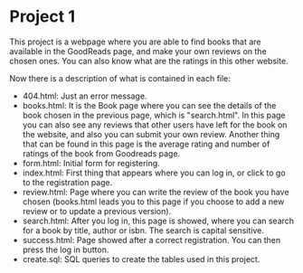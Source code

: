 # Project 1

This project is a webpage where you are able to find books that are available in the GoodReads page, and make your own reviews on the chosen ones. You can also know what are the ratings in this other website.

Now there is a description of what is contained in each file:

* 404.html: Just an error message.
* books.html: It is the Book page where you can see the details of the book chosen in the previous page, which is "search.html". In this page you can also see any reviews that other users have left for the book on the website, and also you can submit your own review. Another thing that can be found in this page is the average rating and number of ratings of the book from Goodreads page.
* form.html: Initial form for registering.
* index.html: First thing that appears where you can log in, or click to go to the registration page.
* review.html: Page where you can write the review of the book you have chosen (books.html leads you to this page if you choose to add a new review or to update a previous version).
* search.html: After you log in, this page is showed, where you can search for a book by title, author or isbn. The search is capital sensitive.
* success.html: Page showed after a correct registration. You can then press the log in button.
* create.sql: SQL queries to create the tables used in this project.
